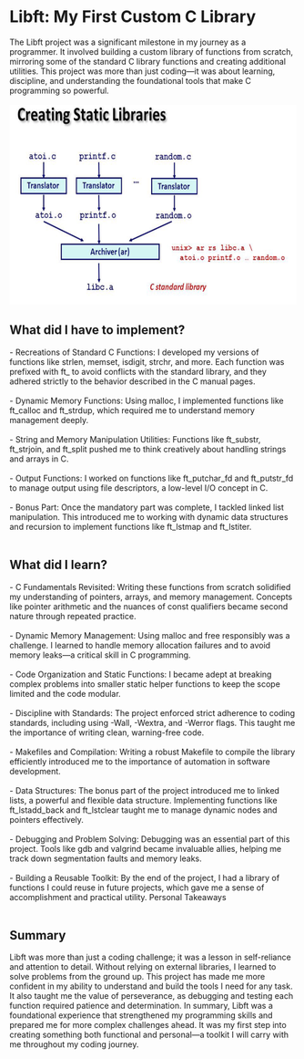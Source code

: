 <h1>Libft: My First Custom C Library</h1>
The Libft project was a significant milestone in my journey as a programmer. It involved building a custom library of functions from scratch, mirroring some of the standard C library functions and creating additional utilities. This project was more than just coding—it was about learning, discipline, and understanding the foundational tools that make C programming so powerful.
<br>
<br>
<img src="https://github.com/paprzyby/paprzyby/blob/main/C%20Library.png"
        width="750" 
       height="350" />
<h2>What did I have to implement?</h2>
- Recreations of Standard C Functions: I developed my versions of functions like strlen, memset, isdigit, strchr, and more. Each function was prefixed with ft_ to avoid conflicts with the standard library, and they adhered strictly to the behavior described in the C manual pages.
<br>
<br>
- Dynamic Memory Functions: Using malloc, I implemented functions like ft_calloc and ft_strdup, which required me to understand memory management deeply.
<br>
<br>
- String and Memory Manipulation Utilities: Functions like ft_substr, ft_strjoin, and ft_split pushed me to think creatively about handling strings and arrays in C.
<br>
<br>
- Output Functions: I worked on functions like ft_putchar_fd and ft_putstr_fd to manage output using file descriptors, a low-level I/O concept in C.
<br>
<br>
- Bonus Part: Once the mandatory part was complete, I tackled linked list manipulation. This introduced me to working with dynamic data structures and recursion to implement functions like ft_lstmap and ft_lstiter.
<br>
<br>
<h2>What did I learn?</h2>
- C Fundamentals Revisited:
Writing these functions from scratch solidified my understanding of pointers, arrays, and memory management. Concepts like pointer arithmetic and the nuances of const qualifiers became second nature through repeated practice.
<br>
<br>
- Dynamic Memory Management:
Using malloc and free responsibly was a challenge. I learned to handle memory allocation failures and to avoid memory leaks—a critical skill in C programming.
<br>
<br>
- Code Organization and Static Functions:
I became adept at breaking complex problems into smaller static helper functions to keep the scope limited and the code modular.
<br>
<br>
- Discipline with Standards:
The project enforced strict adherence to coding standards, including using -Wall, -Wextra, and -Werror flags. This taught me the importance of writing clean, warning-free code.
<br>
<br>
- Makefiles and Compilation:
Writing a robust Makefile to compile the library efficiently introduced me to the importance of automation in software development.
<br>
<br>
- Data Structures:
The bonus part of the project introduced me to linked lists, a powerful and flexible data structure. Implementing functions like ft_lstadd_back and ft_lstclear taught me to manage dynamic nodes and pointers effectively.
<br>
<br>
- Debugging and Problem Solving:
Debugging was an essential part of this project. Tools like gdb and valgrind became invaluable allies, helping me track down segmentation faults and memory leaks.
<br>
<br>
- Building a Reusable Toolkit:
By the end of the project, I had a library of functions I could reuse in future projects, which gave me a sense of accomplishment and practical utility.
Personal Takeaways
<br>
<br>
<h2>Summary</h2>
Libft was more than just a coding challenge; it was a lesson in self-reliance and attention to detail. Without relying on external libraries, I learned to solve problems from the ground up. This project has made me more confident in my ability to understand and build the tools I need for any task. It also taught me the value of perseverance, as debugging and testing each function required patience and determination.
In summary, Libft was a foundational experience that strengthened my programming skills and prepared me for more complex challenges ahead. It was my first step into creating something both functional and personal—a toolkit I will carry with me throughout my coding journey.
